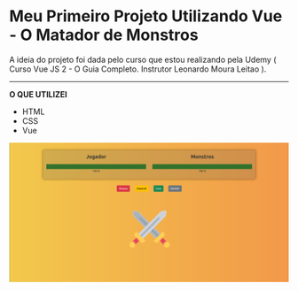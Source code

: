 # Meu Primeiro Projeto Utilizando Vue - O Matador de Monstros
A ideia do projeto foi dada pelo curso que estou realizando pela Udemy ( Curso Vue JS 2 - O Guia Completo. Instrutor Leonardo Moura Leitao ). 

------

**O QUE UTILIZEI**
 - HTML
 - CSS
 - Vue


![Screenshot](image.png)
